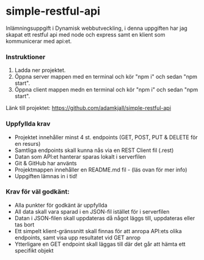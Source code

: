 # simple-restful-api

Inlämningsuppgift i Dynamisk webbutveckling, i denna uppgiften har jag skapat ett restful api med node och express samt en klient som kommunicerar med api:et.

### Instruktioner
1. Ladda ner projektet.
2. Öppna server mappen med en terminal och kör "npm i" och sedan "npm start".
3. Öppna client mappen medn en terminal och kör "npm i" och sedan "npm start".

Länk till projektet: https://github.com/adamkjall/simple-restful-api

### Uppfyllda krav
* Projektet innehåller minst 4 st. endpoints (GET, POST, PUT & DELETE för en resurs)
* Samtliga endpoints skall kunna nås via en REST Client fil (.rest)
* Datan som API:et hanterar sparas lokalt i serverfilen
* Git & GitHub har använts
* Projektmappen innehåller en README.md fil - (läs ovan för mer info)
* Uppgiften lämnas in i tid!
 

### Krav för väl godkänt:

* Alla punkter för godkänt är uppfyllda
* All data skall vara sparad i en JSON-fil istället för i serverfilen
* Datan i JSON-filen skall uppdateras då något läggs till, uppdateras eller tas bort
* Ett simpelt klient-gränssnitt skall finnas för att anropa API:ets olika endpoints, samt visa upp resultatet vid GET anrop
* Ytterligare en GET endpoint skall läggas till där det går att hämta ett specifikt objekt
